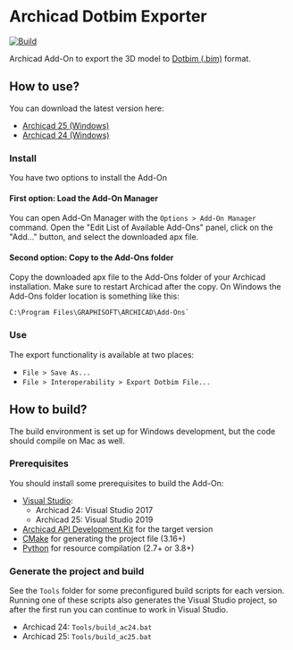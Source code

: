 # Archicad Dotbim Exporter

[![Build](https://github.com/kovacsv/dotbim-archicad/actions/workflows/build.yml/badge.svg)](https://github.com/kovacsv/dotbim-archicad/actions/workflows/build.yml)

Archicad Add-On to export the 3D model to [Dotbim (.bim)](https://dotbim.net) format.

## How to use?

You can download the latest version here:
- [Archicad 25 (Windows)](https://github.com/kovacsv/dotbim-archicad/releases/latest/download/DotbimExporter_AC25.apx)
- [Archicad 24 (Windows)](https://github.com/kovacsv/dotbim-archicad/releases/latest/download/DotbimExporter_AC24.apx)

### Install

You have two options to install the Add-On

#### First option: Load the Add-On Manager

You can open Add-On Manager with the `Options > Add-On Manager` command. Open the "Edit List of Available Add-Ons" panel, click on the "Add..." button, and select the downloaded apx file.

#### Second option: Copy to the Add-Ons folder

Copy the downloaded apx file to the Add-Ons folder of your Archicad installation. Make sure to restart Archicad after the copy. On Windows the Add-Ons folder location is something like this:
```
C:\Program Files\GRAPHISOFT\ARCHICAD\Add-Ons`
```

### Use

The export functionality is available at two places:
- `File > Save As...`
- `File > Interoperability > Export Dotbim File...`

## How to build?

The build environment is set up for Windows development, but the code should compile on Mac as well.

### Prerequisites

You should install some prerequisites to build the Add-On:
- [Visual Studio](https://visualstudio.microsoft.com/downloads):
  - Archicad 24: Visual Studio 2017
  - Archicad 25: Visual Studio 2019
- [Archicad API Development Kit](https://archicadapi.graphisoft.com/) for the target version
- [CMake](https://cmake.org) for generating the project file (3.16+)
- [Python](https://www.python.org) for resource compilation (2.7+ or 3.8+)

### Generate the project and build

See the `Tools` folder for some preconfigured build scripts for each version. Running one of these scripts also generates the Visual Studio project, so after the first run you can continue to work in Visual Studio.
- Archicad 24: `Tools/build_ac24.bat`
- Archicad 25: `Tools/build_ac25.bat`
